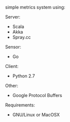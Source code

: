 simple metrics system using:

Server:
* Scala
* Akka
* Spray.cc

Sensor:
* Go

Client:
* Python 2.7

Other:
* Google Protocol Buffers


Requirements:
* GNU/Linux or MacOSX
